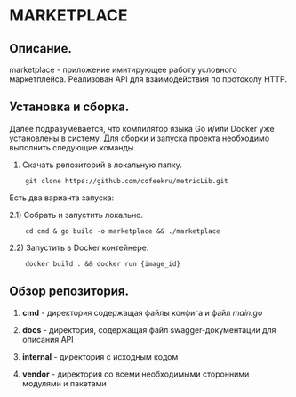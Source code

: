 # MARKETPLACE

## Описание.
marketplace -  приложение имитирующее работу условного маркетплейса. Реализован API для взаимодействия по протоколу HTTP.


## Установка и сборка.
Далее подразумевается, что компилятор языка Go и/или Docker уже установлены в систему.
Для сборки и запуска проекта необходимо выполнить следующие команды. 

1) Скачать репозиторий в локальную папку.
```
    git clone https://github.com/cofeekru/metricLib.git
```
Есть два варианта запуска:

2.1) Собрать и запустить локально.
```
    cd cmd & go build -o marketplace && ./marketplace
```

2.2) Запустить в Docker контейнере.
```
    docker build . && docker run {image_id}
```

## Обзор репозитория.

1) __cmd__ - директория содержащая файлы конфига и файл _main.go_

2) __docs__ - директория, содержащая файл swagger-документации для описания API 

3) __internal__ - директория с исходным кодом

4) __vendor__ - директория со всеми необходимыми сторонними модулями и пакетами



